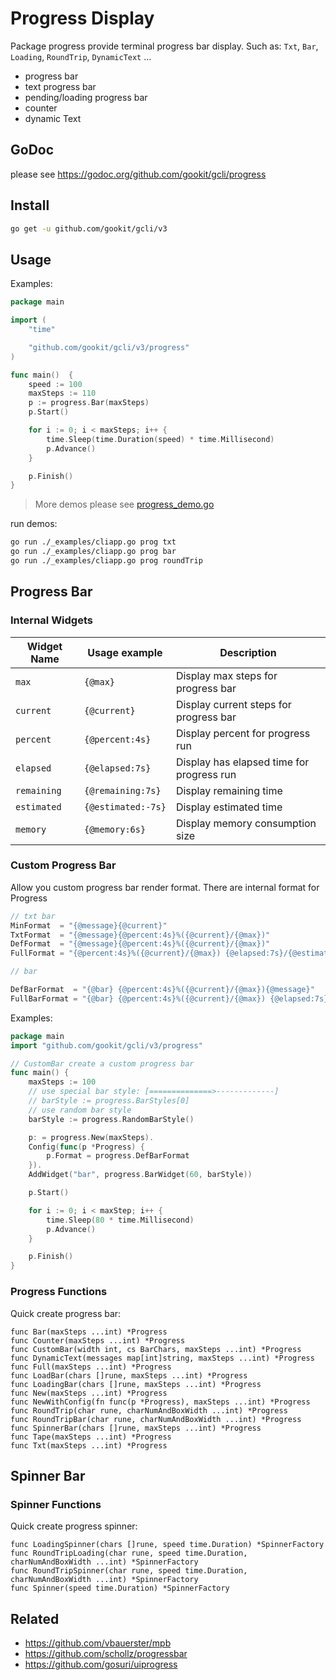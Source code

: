 # Progress Display

Package progress provide terminal progress bar display. Such as: `Txt`, `Bar`, `Loading`, `RoundTrip`, `DynamicText` ...

- progress bar
- text progress bar
- pending/loading progress bar
- counter
- dynamic Text

## GoDoc

please see https://godoc.org/github.com/gookit/gcli/progress

## Install

```bash
go get -u github.com/gookit/gcli/v3
```

## Usage

Examples:

```go
package main

import (
	"time"

	"github.com/gookit/gcli/v3/progress"
)

func main()  {
	speed := 100
	maxSteps := 110
	p := progress.Bar(maxSteps)
	p.Start()

	for i := 0; i < maxSteps; i++ {
		time.Sleep(time.Duration(speed) * time.Millisecond)
		p.Advance()
	}

	p.Finish()
}
```

> More demos please see [progress_demo.go](../_examples/cmd/progress_demo.go)

run demos:

```bash
go run ./_examples/cliapp.go prog txt
go run ./_examples/cliapp.go prog bar
go run ./_examples/cliapp.go prog roundTrip
```

## Progress Bar

### Internal Widgets

Widget Name | Usage example | Description
------------|----------------|----------------
`max`  | `{@max}` | Display max steps for progress bar
`current`  | `{@current}` | Display current steps for progress bar
`percent`  | `{@percent:4s}` | Display percent for progress run
`elapsed`  | `{@elapsed:7s}` | Display has elapsed time for progress run
`remaining`  | `{@remaining:7s}` | Display remaining time
`estimated`  | `{@estimated:-7s}` | Display estimated time
`memory`   | `{@memory:6s}` | Display memory consumption size

### Custom Progress Bar

Allow you custom progress bar render format. There are internal format for Progress

```go
// txt bar
MinFormat  = "{@message}{@current}"
TxtFormat  = "{@message}{@percent:4s}%({@current}/{@max})"
DefFormat  = "{@message}{@percent:4s}%({@current}/{@max})"
FullFormat = "{@percent:4s}%({@current}/{@max}) {@elapsed:7s}/{@estimated:-7s} {@memory:6s}"

// bar

DefBarFormat  = "{@bar} {@percent:4s}%({@current}/{@max}){@message}"
FullBarFormat = "{@bar} {@percent:4s}%({@current}/{@max}) {@elapsed:7s}/{@estimated:-7s} {@memory:6s}"
```

Examples:

```go
package main
import "github.com/gookit/gcli/v3/progress"

// CustomBar create a custom progress bar
func main() {
    maxSteps := 100
	// use special bar style: [==============>-------------]
	// barStyle := progress.BarStyles[0]
	// use random bar style
	barStyle := progress.RandomBarStyle()

	p: = progress.New(maxSteps).
	Config(func(p *Progress) {
		p.Format = progress.DefBarFormat
	}).
	AddWidget("bar", progress.BarWidget(60, barStyle))

	p.Start()

	for i := 0; i < maxStep; i++ {
		time.Sleep(80 * time.Millisecond)
		p.Advance()
	}

	p.Finish()
}
```

### Progress Functions

Quick create progress bar:

```text
func Bar(maxSteps ...int) *Progress
func Counter(maxSteps ...int) *Progress
func CustomBar(width int, cs BarChars, maxSteps ...int) *Progress
func DynamicText(messages map[int]string, maxSteps ...int) *Progress
func Full(maxSteps ...int) *Progress
func LoadBar(chars []rune, maxSteps ...int) *Progress
func LoadingBar(chars []rune, maxSteps ...int) *Progress
func New(maxSteps ...int) *Progress
func NewWithConfig(fn func(p *Progress), maxSteps ...int) *Progress
func RoundTrip(char rune, charNumAndBoxWidth ...int) *Progress
func RoundTripBar(char rune, charNumAndBoxWidth ...int) *Progress
func SpinnerBar(chars []rune, maxSteps ...int) *Progress
func Tape(maxSteps ...int) *Progress
func Txt(maxSteps ...int) *Progress
```

## Spinner Bar

### Spinner Functions

Quick create progress spinner:

```text
func LoadingSpinner(chars []rune, speed time.Duration) *SpinnerFactory
func RoundTripLoading(char rune, speed time.Duration, charNumAndBoxWidth ...int) *SpinnerFactory
func RoundTripSpinner(char rune, speed time.Duration, charNumAndBoxWidth ...int) *SpinnerFactory
func Spinner(speed time.Duration) *SpinnerFactory
```

## Related

- https://github.com/vbauerster/mpb
- https://github.com/schollz/progressbar
- https://github.com/gosuri/uiprogress
